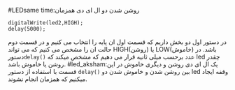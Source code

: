 #LEDsame time:روشن شدن دو ال ای دی همزمان
```
digitalWrite(led2,HIGH);
delay(5000);
```
در دستور اول دو بخش داریم که قسمت اول ان  پایه را انتخاب می کنیم  و در قسمت دوم حالت ان را مشخص می کنیم که می تواند HIGH(روشن) یا LOW(خاموش) باشد.
در  دستور`delay()` عدد برحسب میلی ثانیه قرار می دهیم که مشخص میکند که led چقدر روشن یا خاموش باشد.
#led_aksham:یک ال ای دی روشن و دیگری خاموش
در این قسمت با استفاده از دستور `delay()` بین روشن شدن و خاموش شدن  دو led وقفه ایجاد میکنیم که همزمان انجام نشوند.

